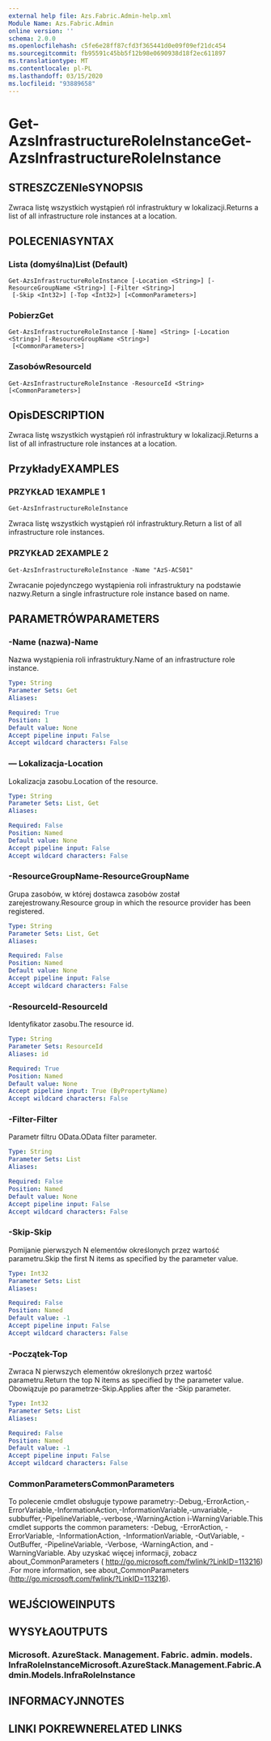 ```yaml
---
external help file: Azs.Fabric.Admin-help.xml
Module Name: Azs.Fabric.Admin
online version: ''
schema: 2.0.0
ms.openlocfilehash: c5fe6e28ff87cfd3f365441d0e09f09ef21dc454
ms.sourcegitcommit: fb95591c45bb5f12b98e0690938d18f2ec611897
ms.translationtype: MT
ms.contentlocale: pl-PL
ms.lasthandoff: 03/15/2020
ms.locfileid: "93889658"
---
```

# <span data-ttu-id="cfc32-101">Get-AzsInfrastructureRoleInstance</span><span class="sxs-lookup"><span data-stu-id="cfc32-101">Get-AzsInfrastructureRoleInstance</span></span>

## <span data-ttu-id="cfc32-102">STRESZCZENIe</span><span class="sxs-lookup"><span data-stu-id="cfc32-102">SYNOPSIS</span></span>
<span data-ttu-id="cfc32-103">Zwraca listę wszystkich wystąpień ról infrastruktury w lokalizacji.</span><span class="sxs-lookup"><span data-stu-id="cfc32-103">Returns a list of all infrastructure role instances at a location.</span></span>

## <span data-ttu-id="cfc32-104">POLECENIA</span><span class="sxs-lookup"><span data-stu-id="cfc32-104">SYNTAX</span></span>

### <span data-ttu-id="cfc32-105">Lista (domyślna)</span><span class="sxs-lookup"><span data-stu-id="cfc32-105">List (Default)</span></span>
```
Get-AzsInfrastructureRoleInstance [-Location <String>] [-ResourceGroupName <String>] [-Filter <String>]
 [-Skip <Int32>] [-Top <Int32>] [<CommonParameters>]
```

### <span data-ttu-id="cfc32-106">Pobierz</span><span class="sxs-lookup"><span data-stu-id="cfc32-106">Get</span></span>
```
Get-AzsInfrastructureRoleInstance [-Name] <String> [-Location <String>] [-ResourceGroupName <String>]
 [<CommonParameters>]
```

### <span data-ttu-id="cfc32-107">Zasobów</span><span class="sxs-lookup"><span data-stu-id="cfc32-107">ResourceId</span></span>
```
Get-AzsInfrastructureRoleInstance -ResourceId <String> [<CommonParameters>]
```

## <span data-ttu-id="cfc32-108">Opis</span><span class="sxs-lookup"><span data-stu-id="cfc32-108">DESCRIPTION</span></span>
<span data-ttu-id="cfc32-109">Zwraca listę wszystkich wystąpień ról infrastruktury w lokalizacji.</span><span class="sxs-lookup"><span data-stu-id="cfc32-109">Returns a list of all infrastructure role instances at a location.</span></span>

## <span data-ttu-id="cfc32-110">Przykłady</span><span class="sxs-lookup"><span data-stu-id="cfc32-110">EXAMPLES</span></span>

### <span data-ttu-id="cfc32-111">PRZYKŁAD 1</span><span class="sxs-lookup"><span data-stu-id="cfc32-111">EXAMPLE 1</span></span>
```
Get-AzsInfrastructureRoleInstance
```

<span data-ttu-id="cfc32-112">Zwraca listę wszystkich wystąpień ról infrastruktury.</span><span class="sxs-lookup"><span data-stu-id="cfc32-112">Return a list of all infrastructure role instances.</span></span>

### <span data-ttu-id="cfc32-113">PRZYKŁAD 2</span><span class="sxs-lookup"><span data-stu-id="cfc32-113">EXAMPLE 2</span></span>
```
Get-AzsInfrastructureRoleInstance -Name "AzS-ACS01"
```

<span data-ttu-id="cfc32-114">Zwracanie pojedynczego wystąpienia roli infrastruktury na podstawie nazwy.</span><span class="sxs-lookup"><span data-stu-id="cfc32-114">Return a single infrastructure role instance based on name.</span></span>

## <span data-ttu-id="cfc32-115">PARAMETRÓW</span><span class="sxs-lookup"><span data-stu-id="cfc32-115">PARAMETERS</span></span>

### <span data-ttu-id="cfc32-116">-Name (nazwa)</span><span class="sxs-lookup"><span data-stu-id="cfc32-116">-Name</span></span>
<span data-ttu-id="cfc32-117">Nazwa wystąpienia roli infrastruktury.</span><span class="sxs-lookup"><span data-stu-id="cfc32-117">Name of an infrastructure role instance.</span></span>

```yaml
Type: String
Parameter Sets: Get
Aliases:

Required: True
Position: 1
Default value: None
Accept pipeline input: False
Accept wildcard characters: False
```

### <span data-ttu-id="cfc32-118">— Lokalizacja</span><span class="sxs-lookup"><span data-stu-id="cfc32-118">-Location</span></span>
<span data-ttu-id="cfc32-119">Lokalizacja zasobu.</span><span class="sxs-lookup"><span data-stu-id="cfc32-119">Location of the resource.</span></span>

```yaml
Type: String
Parameter Sets: List, Get
Aliases:

Required: False
Position: Named
Default value: None
Accept pipeline input: False
Accept wildcard characters: False
```

### <span data-ttu-id="cfc32-120">-ResourceGroupName</span><span class="sxs-lookup"><span data-stu-id="cfc32-120">-ResourceGroupName</span></span>
<span data-ttu-id="cfc32-121">Grupa zasobów, w której dostawca zasobów został zarejestrowany.</span><span class="sxs-lookup"><span data-stu-id="cfc32-121">Resource group in which the resource provider has been registered.</span></span>

```yaml
Type: String
Parameter Sets: List, Get
Aliases:

Required: False
Position: Named
Default value: None
Accept pipeline input: False
Accept wildcard characters: False
```

### <span data-ttu-id="cfc32-122">-ResourceId</span><span class="sxs-lookup"><span data-stu-id="cfc32-122">-ResourceId</span></span>
<span data-ttu-id="cfc32-123">Identyfikator zasobu.</span><span class="sxs-lookup"><span data-stu-id="cfc32-123">The resource id.</span></span>

```yaml
Type: String
Parameter Sets: ResourceId
Aliases: id

Required: True
Position: Named
Default value: None
Accept pipeline input: True (ByPropertyName)
Accept wildcard characters: False
```

### <span data-ttu-id="cfc32-124">-Filter</span><span class="sxs-lookup"><span data-stu-id="cfc32-124">-Filter</span></span>
<span data-ttu-id="cfc32-125">Parametr filtru OData.</span><span class="sxs-lookup"><span data-stu-id="cfc32-125">OData filter parameter.</span></span>

```yaml
Type: String
Parameter Sets: List
Aliases:

Required: False
Position: Named
Default value: None
Accept pipeline input: False
Accept wildcard characters: False
```

### <span data-ttu-id="cfc32-126">-Skip</span><span class="sxs-lookup"><span data-stu-id="cfc32-126">-Skip</span></span>
<span data-ttu-id="cfc32-127">Pomijanie pierwszych N elementów określonych przez wartość parametru.</span><span class="sxs-lookup"><span data-stu-id="cfc32-127">Skip the first N items as specified by the parameter value.</span></span>

```yaml
Type: Int32
Parameter Sets: List
Aliases:

Required: False
Position: Named
Default value: -1
Accept pipeline input: False
Accept wildcard characters: False
```

### <span data-ttu-id="cfc32-128">-Początek</span><span class="sxs-lookup"><span data-stu-id="cfc32-128">-Top</span></span>
<span data-ttu-id="cfc32-129">Zwraca N pierwszych elementów określonych przez wartość parametru.</span><span class="sxs-lookup"><span data-stu-id="cfc32-129">Return the top N items as specified by the parameter value.</span></span>
<span data-ttu-id="cfc32-130">Obowiązuje po parametrze-Skip.</span><span class="sxs-lookup"><span data-stu-id="cfc32-130">Applies after the -Skip parameter.</span></span>

```yaml
Type: Int32
Parameter Sets: List
Aliases:

Required: False
Position: Named
Default value: -1
Accept pipeline input: False
Accept wildcard characters: False
```

### <span data-ttu-id="cfc32-131">CommonParameters</span><span class="sxs-lookup"><span data-stu-id="cfc32-131">CommonParameters</span></span>
<span data-ttu-id="cfc32-132">To polecenie cmdlet obsługuje typowe parametry:-Debug,-ErrorAction,-ErrorVariable,-InformationAction,-InformationVariable,-unvariable,-subbuffer,-PipelineVariable,-verbose,-WarningAction i-WarningVariable.</span><span class="sxs-lookup"><span data-stu-id="cfc32-132">This cmdlet supports the common parameters: -Debug, -ErrorAction, -ErrorVariable, -InformationAction, -InformationVariable, -OutVariable, -OutBuffer, -PipelineVariable, -Verbose, -WarningAction, and -WarningVariable.</span></span> <span data-ttu-id="cfc32-133">Aby uzyskać więcej informacji, zobacz about_CommonParameters ( http://go.microsoft.com/fwlink/?LinkID=113216) .</span><span class="sxs-lookup"><span data-stu-id="cfc32-133">For more information, see about_CommonParameters (http://go.microsoft.com/fwlink/?LinkID=113216).</span></span>

## <span data-ttu-id="cfc32-134">WEJŚCIOWE</span><span class="sxs-lookup"><span data-stu-id="cfc32-134">INPUTS</span></span>

## <span data-ttu-id="cfc32-135">WYSYŁA</span><span class="sxs-lookup"><span data-stu-id="cfc32-135">OUTPUTS</span></span>

### <span data-ttu-id="cfc32-136">Microsoft. AzureStack. Management. Fabric. admin. models. InfraRoleInstance</span><span class="sxs-lookup"><span data-stu-id="cfc32-136">Microsoft.AzureStack.Management.Fabric.Admin.Models.InfraRoleInstance</span></span>

## <span data-ttu-id="cfc32-137">INFORMACYJN</span><span class="sxs-lookup"><span data-stu-id="cfc32-137">NOTES</span></span>

## <span data-ttu-id="cfc32-138">LINKI POKREWNE</span><span class="sxs-lookup"><span data-stu-id="cfc32-138">RELATED LINKS</span></span>
